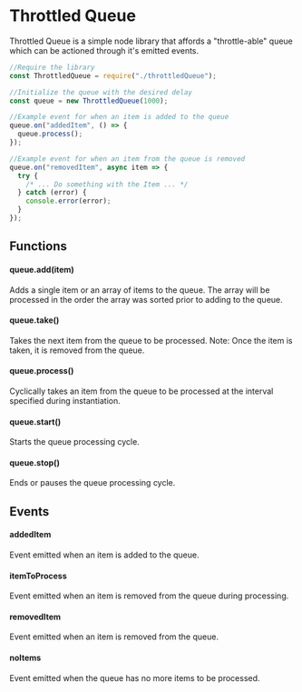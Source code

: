 # Throttled Queue

Throttled Queue is a simple node library that affords a "throttle-able" queue which can be actioned through it's emitted events.

```javascript
//Require the library
const ThrottledQueue = require("./throttledQueue");

//Initialize the queue with the desired delay
const queue = new ThrottledQueue(1000);

//Example event for when an item is added to the queue
queue.on("addedItem", () => {
  queue.process();
});

//Example event for when an item from the queue is removed
queue.on("removedItem", async item => {
  try {
    /* ... Do something with the Item ... */
  } catch (error) {
    console.error(error);
  }
});
```

## Functions

#### queue.add(item)

Adds a single item or an array of items to the queue. The array will be processed in the order the array was sorted prior to adding to the queue.

#### queue.take()

Takes the next item from the queue to be processed. Note: Once the item is taken, it is removed from the queue.

#### queue.process()

Cyclically takes an item from the queue to be processed at the interval specified during instantiation.

#### queue.start()

Starts the queue processing cycle.

#### queue.stop()

Ends or pauses the queue processing cycle.

## Events

#### addedItem

Event emitted when an item is added to the queue.

#### itemToProcess

Event emitted when an item is removed from the queue during processing.

#### removedItem

Event emitted when an item is removed from the queue.

#### noItems

Event emitted when the queue has no more items to be processed.
